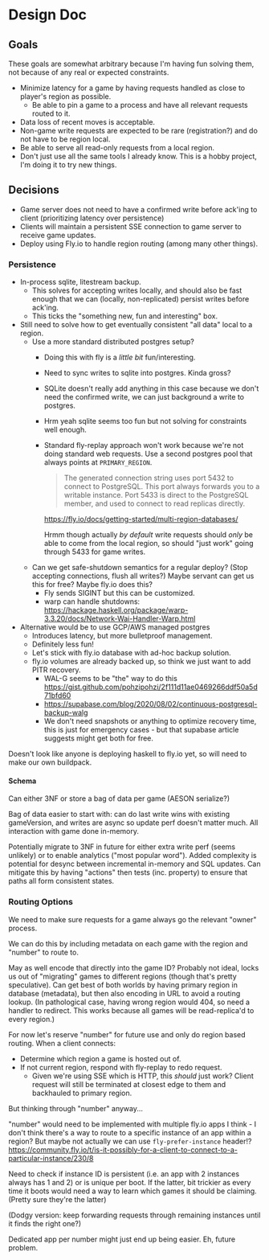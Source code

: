 # Design Doc

## Goals

These goals are somewhat arbitrary because I'm having fun solving them, not
because of any real or expected constraints.

* Minimize latency for a game by having requests handled as close to player's
  region as possible.
  * Be able to pin a game to a process and have all relevant requests routed to
    it.
* Data loss of recent moves is acceptable.
* Non-game write requests are expected to be rare (registration?) and do not
  have to be region local.
* Be able to serve all read-only requests from a local region.
* Don't just use all the same tools I already know. This is a hobby project,
  I'm doing it to try new things.

## Decisions

* Game server does not need to have a confirmed write before ack'ing to client
  (prioritizing latency over persistence)
* Clients will maintain a persistent SSE connection to game server to receive
  game updates.
* Deploy using Fly.io to handle region routing (among many other things).


### Persistence

* In-process sqlite, litestream backup.
  * This solves for accepting writes locally, and should also be fast enough
    that we can (locally, non-replicated) persist writes before ack'ing.
  * This ticks the "something new, fun and interesting" box.
* Still need to solve how to get eventually consistent "all data" local to a
  region.
  * Use a more standard distributed postgres setup?
    * Doing this with fly is a _little bit_ fun/interesting.
    * Need to sync writes to sqlite into postgres. Kinda gross?
    * SQLite doesn't really add anything in this case because we don't need the
      confirmed write, we can just background a write to postgres.
    * Hrm yeah sqlite seems too fun but not solving for constraints well enough.
    * Standard fly-replay approach won't work because we're not doing standard
      web requests. Use a second postgres pool that always points at
      `PRIMARY_REGION`.

      > The generated connection string uses port 5432 to connect to
      > PostgreSQL. This port always forwards you to a writable instance. Port
      > 5433 is direct to the PostgreSQL member, and used to connect to read
      > replicas directly.

      https://fly.io/docs/getting-started/multi-region-databases/


      Hrmm though actually _by default_ write requests should _only_ be able to
      come from the local region, so should "just work" going through 5433 for
      game writes.
  * Can we get safe-shutdown semantics for a regular deploy? (Stop accepting connections, flush all writes?) Maybe servant can get us this for free? Maybe fly.io does this?
    * Fly sends SIGINT but this can be customized.
    * warp can handle shutdowns: https://hackage.haskell.org/package/warp-3.3.20/docs/Network-Wai-Handler-Warp.html
* Alternative would be to use GCP/AWS managed postgres
  * Introduces latency, but more bulletproof management.
  * Definitely less fun!
  * Let's stick with fly.io database with ad-hoc backup solution.
  * fly.io volumes are already backed up, so think we just want to add PITR recovery.
    * WAL-G seems to be "the" way to do this https://gist.github.com/pohzipohzi/2f111d11ae0469266ddf50a5d71bfd60
    * https://supabase.com/blog/2020/08/02/continuous-postgresql-backup-walg
    * We don't need snapshots or anything to optimize recovery time, this is
      just for emergency cases - but that supabase article suggests might get
      both for free.

Doesn't look like anyone is deploying haskell to fly.io yet, so will need to
make our own buildpack.


#### Schema

Can either 3NF or store a bag of data per game (AESON serialize?)

Bag of data easier to start with: can do last write wins with existing
gameVersion, and writes are async so update perf doesn't matter much. All
interaction with game done in-memory.

Potentially migrate to 3NF in future for either extra write perf (seems
unlikely) or to enable analytics ("most popular word"). Added complexity is
potential for desync between incremental in-memory and SQL updates. Can
mitigate this by having "actions" then tests (inc. property) to ensure that
paths all form consistent states.

### Routing Options

We need to make sure requests for a game always go the relevant "owner" process.

We can do this by including metadata on each game with the region and "number" to route to.

May as well encode that directly into the game ID? Probably not ideal, locks us
out of "migrating" games to different regions (though that's pretty
speculative). Can get best of both worlds by having primary region in database
(metadata), but then also encoding in URL to avoid a routing lookup. (In
pathological case, having wrong region would 404, so need a handler to
redirect. This works because all games will be read-replica'd to every region.)

For now let's reserve "number" for future use and only do region based routing. When a client connects:
* Determine which region a game is hosted out of.
* If not current region, respond with fly-replay to redo request.
  * Given we're using SSE which is HTTP, this _should_ just work? Client
    request will still be terminated at closest edge to them and backhauled to
    primary region.


But thinking through "number" anyway...

"number" would need to be implemented with multiple fly.io apps I think - I
don't think there's a way to route to a specific instance of an app within a
region? But maybe not actually we can use `fly-prefer-instance` header!?
  https://community.fly.io/t/is-it-possibly-for-a-client-to-connect-to-a-particular-instance/230/8

Need to check if instance ID is persistent (i.e. an app with 2 instances always
has 1 and 2) or is unique per boot. If the latter, bit trickier as every time
it boots would need a way to learn which games it should be claiming. (Pretty sure they're the latter)

  (Dodgy version: keep forwarding requests through remaining instances until it finds the right one?)

Dedicated app per number might just end up being easier. Eh, future problem.
